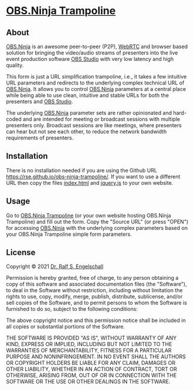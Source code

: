 
[OBS.Ninja Trampoline](https://rse.github.io/obs-ninja-trampoline/)
===================================================================

About
-----

[OBS.Ninja](https://obs.ninja) is an awesome peer-to-peer (P2P),
[WebRTC](https://webrtc.org/) and browser based solution for bringing
the video/audio streams of presenters into the live event production
software [OBS Studio](https://obsproject.com) with very low latency and
high quality.

This form is just a URL simplification trampoline, i.e., it takes a
few intuitive URL parameters and redirects to the underlying complex
technical URL of [OBS.Ninja](https://obs.ninja). It allows you to
control [OBS.Ninja](https://obs.ninja) parameters at a central place
while being able to use clean, intuitive and stable URLs for both the
presenters and [OBS Studio](https://obsproject.com).

The underlying [OBS.Ninja](https://obs.ninja) parameter sets are rather
opinionated and hard-coded and are intended for meeting or broadcast
sessions with multiple presenters only. Broadcast sessions are like
meetings, where presenters can hear but not see each other, to reduce
the network bandwidth requirements of presenters.

Installation
------------

There is no installation needed if you are using the Github URL
https://rse.github.io/obs-ninja-trampoline/. If you want to
use a different URL then copy the files [index.html](index.html)
and [jquery.js](jquery.js) to your own website.

Usage
-----

Go to [OBS.Ninja Trampoline](https://rse.github.io/obs-ninja-trampoline/)
(or your own website hosting OBS.Ninja Trampoline) and fill out
the form. Copy the "Source URL" (or press "OPEN") for accessing
[OBS.Ninja](https://obs.ninja) with the underlying complex parameters based
on your OBS.Ninja Trampoline simple form parameters.

License
-------

Copyright &copy; 2021 [Dr. Ralf S. Engelschall](http://engelschall.com/)

Permission is hereby granted, free of charge, to any person obtaining
a copy of this software and associated documentation files (the
"Software"), to deal in the Software without restriction, including
without limitation the rights to use, copy, modify, merge, publish,
distribute, sublicense, and/or sell copies of the Software, and to
permit persons to whom the Software is furnished to do so, subject to
the following conditions:

The above copyright notice and this permission notice shall be included
in all copies or substantial portions of the Software.

THE SOFTWARE IS PROVIDED "AS IS", WITHOUT WARRANTY OF ANY KIND,
EXPRESS OR IMPLIED, INCLUDING BUT NOT LIMITED TO THE WARRANTIES OF
MERCHANTABILITY, FITNESS FOR A PARTICULAR PURPOSE AND NONINFRINGEMENT.
IN NO EVENT SHALL THE AUTHORS OR COPYRIGHT HOLDERS BE LIABLE FOR ANY
CLAIM, DAMAGES OR OTHER LIABILITY, WHETHER IN AN ACTION OF CONTRACT,
TORT OR OTHERWISE, ARISING FROM, OUT OF OR IN CONNECTION WITH THE
SOFTWARE OR THE USE OR OTHER DEALINGS IN THE SOFTWARE.

